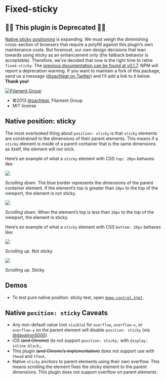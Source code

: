 # Fixed-sticky

## 🚨🚨 This plugin is Deprecated 🚨🚨

[Native sticky positioning](http://caniuse.com/#feat=css-sticky) is expanding. We must weigh the diminishing cross-section of browsers that require a polyfill against this plugin’s own maintenance costs. But foremost, our own design decisions that lean towards using sticky as an enhancement only (the fallback behavior is acceptable). Therefore, we’ve decided that now is the right time to retire `fixed-sticky`. The [previous documentation can be found at v0.1.7](https://github.com/filamentgroup/fixed-sticky/tree/cd752571b89d0dcc0d2783feb8dda43cf4ff259d). NPM will report a deprecation warning. If you want to maintain a fork of this package, send us a message ([@zachleat on Twitter](https://twitter.com/zachleat)) and I’ll add a link to it below. **Thank you!**

[![Filament Group](http://filamentgroup.com/images/fg-logo-positive-sm-crop.png) ](http://www.filamentgroup.com/)

- ©2013 [@zachleat](https://github.com/zachleat), Filament Group
- MIT license

## Native position: sticky

The most overlooked thing about `position: sticky` is that `sticky` elements are constrained to the dimensions of their parent elements. This means if a `sticky` element is inside of a parent container that is the same dimensions as itself, the element will not stick.

Here’s an example of what a `sticky` element with CSS `top: 20px` behaves like:

![](demos/gifs/sticky-top-off.gif)

*Scrolling down.* The blue border represents the dimensions of the parent container element. If the element’s top is greater than `20px` to the top of the viewport, the element is not sticky.

![](demos/gifs/sticky-top-on.gif)

*Scrolling down.* When the element’s top is less than `20px` to the top of the viewport, the element is sticky.

Here’s an example of what a `sticky` element with CSS `bottom: 20px` behaves like:

![](demos/gifs/sticky-bottom-off.gif)

*Scrolling up.* Not sticky.

![](demos/gifs/sticky-bottom-on.gif)

*Scrolling up.* Sticky.

## Demos
* To test pure native position: sticky test, open [`demo-control.html`](http://filamentgroup.github.com/fixed-sticky/demos/demo-control.html).

## Native `position: sticky` Caveats

* Any non-default value (not `visible`) for `overflow`, `overflow-x`, or `overflow-y` on the parent element will disable `position: sticky` (via [@davatron5000](https://twitter.com/davatron5000/status/434357818498351104)).
* iOS ~~(and Chrome)~~ do not support `position: sticky;` with `display: inline-block;`.
* This plugin ~~(and Chrome’s implementation)~~ does not support use with `thead` and `tfoot`.
* Native `sticky` anchors to parent elements using their own overflow. This means scrolling the element fixes the sticky element to the parent dimensions. This plugin does not support overflow on parent elements.
